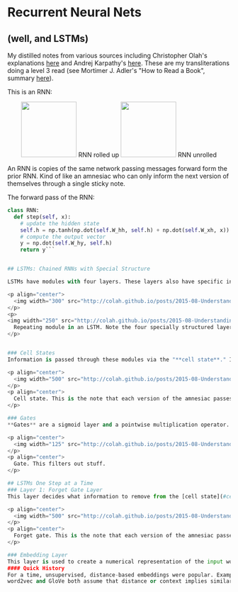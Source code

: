 # Recurrent Neural Nets
## (well, and LSTMs)
My distilled notes from various sources including Christopher Olah's explanations [here](http://colah.github.io/posts/2015-08-Understanding-LSTMs/) and Andrej Karpathy's [here](http://karpathy.github.io/2015/05/21/rnn-effectiveness/). These are my transliterations doing a level 3 read (see Mortimer J. Adler's "How to Read a Book", summary [here](https://fastertomaster.com/how-to-read-a-book-mortimer-j-adler/)).

This is an RNN:
<p align="center">
  <img width="125" src="http://colah.github.io/posts/2015-08-Understanding-LSTMs/img/RNN-rolled.png">
  RNN rolled up
<img width="125" src="http://colah.github.io/posts/2015-08-Understanding-LSTMs/img/RNN-unrolled.png" caption="This is a Recurrent Neural Network, hear it roar." >
  RNN unrolled
</p>

An RNN is copies of the same network passing messages forward form the prior RNN. Kind of like an amnesiac who can only inform the next version of themselves through a single sticky note.

The forward pass of the RNN:
```python
class RNN:
  def step(self, x):
    # update the hidden state
    self.h = np.tanh(np.dot(self.W_hh, self.h) + np.dot(self.W_xh, x))
    # compute the output vector
    y = np.dot(self.W_hy, self.h)
    return y```


## LSTMs: Chained RNNs with Special Structure

LSTMs have modules with four layers. These layers also have specific interactions to accomplish needed functions like memory, attention, and forgetting.

<p align="center">
  <img width="300" src="http://colah.github.io/posts/2015-08-Understanding-LSTMs/img/LSTM3-chain.png">
</p>
<p>
<img width="250" src="http://colah.github.io/posts/2015-08-Understanding-LSTMs/img/LSTM2-notation.png">
  Repeating module in an LSTM. Note the four specially structured layers.
</p>


### Cell States
Information is passed through these modules via the "**cell state**." It interacts with the modules' networks through special linear gating functions or "gates." These assure that the information flowing through the LSTM is changed only when it potentially improves our loss function's objective.

<p align="center">
  <img width="500" src="http://colah.github.io/posts/2015-08-Understanding-LSTMs/img/LSTM3-C-line.png">
</p>
<p align="center">
  Cell state. This is the note that each version of the amnesiac passes forward to the next module.
</p>

### Gates
**Gates** are a sigmoid layer and a pointwise multiplication operator. The sigmoid layer squashes the output to \[0, 1\]. This means that only a certain proportion of each component of the input to the gate will make it through to the **cell state**. The pointwise multiplication operator simply applies those proportions to the incoming weights. There are three gates in the LSTM providing this filtering function.

<p align="center">
  <img width="125" src="http://colah.github.io/posts/2015-08-Understanding-LSTMs/img/LSTM3-gate.png">
</p>
<p align="center">
  Gate. This filters out stuff.
</p>

## LSTMs One Step at a Time
### Layer 1: Forget Gate Layer
This layer decides what information to remove from the [cell state](#cell-states). Here's what that layer looks like more closely

<p align="center">
  <img width="500" src="http://colah.github.io/posts/2015-08-Understanding-LSTMs/img/LSTM3-focus-f.png">
</p>
<p align="center">
  Forget gate. This is the note that each version of the amnesiac passes forward to the next module.
</p>

### Embedding Layer
This layer is used to create a numerical representation of the input word. This could be done using a traditional dummy variable. If that were the case then it would have the same length as the number of words in the vocabulary. However, this doesn't provide contextual information.
#### Quick History
For a time, unsupervised, distance-based embeddings were popular. Examples of unsupervised pretrained embeddings are word2vec, FastText, GloVe, and ELMo.
word2vec and GloVe both assume that distance or context implies similar meaning. FastText extends word2vec to n-grams. n-grams help with out-of-training words. In ELMo, inputs are characters to help with unseen words.
